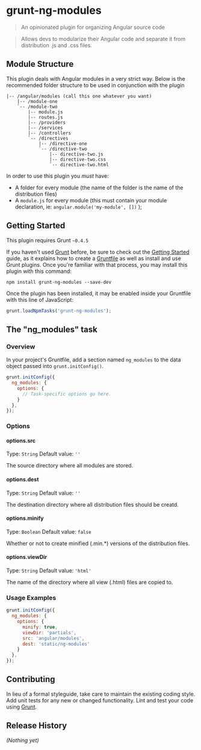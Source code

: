 # grunt-ng-modules

> An opinionated plugin for organizing Angular source code

> Allows devs to modularize their Angular code and separate it from distribution .js and .css files.

## Module Structure

This plugin deals with Angular modules in a very strict way. Below is the recommended folder structure to be used in conjunction with the plugin

    |-- /angular/modules (call this one whatever you want)
        |-- /module-one
        `-- /module-two
            |-- module.js
            |-- routes.js
            |-- /providers
            |-- /services
            |-- /controllers
            `-- /directives
                |-- /directive-one
                `-- /directive-two
                    |-- directive-two.js
                    |-- directive-two.css
                    `-- directive-two.html
                    
In order to use this plugin you *must* have:

- A folder for every module (the name of the folder is the name of the distribution files)
- A `module.js` for every module (this must contain your module declaration, ie: `angular.module('my-module', [])` );

## Getting Started
This plugin requires Grunt `~0.4.5`

If you haven't used [Grunt](http://gruntjs.com/) before, be sure to check out the [Getting Started](http://gruntjs.com/getting-started) guide, as it explains how to create a [Gruntfile](http://gruntjs.com/sample-gruntfile) as well as install and use Grunt plugins. Once you're familiar with that process, you may install this plugin with this command:

```shell
npm install grunt-ng-modules --save-dev
```

Once the plugin has been installed, it may be enabled inside your Gruntfile with this line of JavaScript:

```js
grunt.loadNpmTasks('grunt-ng-modules');
```

## The "ng_modules" task

### Overview
In your project's Gruntfile, add a section named `ng_modules` to the data object passed into `grunt.initConfig()`.

```js
grunt.initConfig({
  ng_modules: {
    options: {
      // Task-specific options go here.
    }
  },
});
```

### Options

#### options.src
Type: `String`
Default value: `''`

The source directory where all modules are stored.

#### options.dest
Type: `String`
Default value: `''`

The destination directory where all distribution files should be creatd.

#### options.minify
Type: `Boolean`
Default value: `false`

Whether or not to create minified (.min.*) versions of the distribution files.

#### options.viewDir
Type: `String`
Default value: `'html'`

The name of the directory where all view (.html) files are copied to.

### Usage Examples

```js
grunt.initConfig({
  ng_modules: {
    options: {
      minify: true,
      viewDir: 'partials',
      src: 'angular/modules',
      dest: 'static/ng-modules'
    }
  },
});
```

## Contributing
In lieu of a formal styleguide, take care to maintain the existing coding style. Add unit tests for any new or changed functionality. Lint and test your code using [Grunt](http://gruntjs.com/).

## Release History
_(Nothing yet)_
